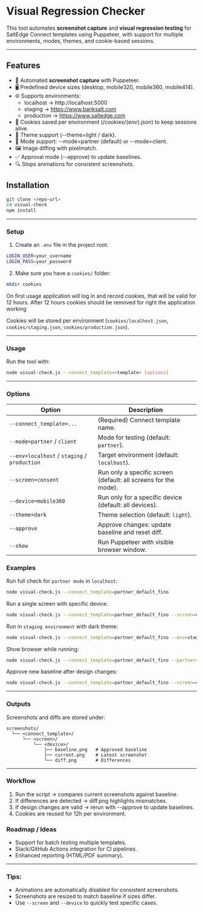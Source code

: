 # Visual Regression Checker

This tool automates **screenshot capture** and **visual regression testing** for SaltEdge Connect templates using Puppeteer, with support for multiple environments, modes, themes, and cookie-based sessions.

---

## Features

- 🚀 Automated **screenshot capture** with Puppeteer.
- 🖥️ Predefined device sizes (desktop, mobile320, mobile360, mobile414).
- 🌐 Supports environments:
  - localhost → http://localhost:5000
  - staging → https://www.banksalt.com
  - production → https://www.saltedge.com
- 🍪 Cookies saved per environment (/cookies/{env}.json) to keep sessions alive.
- 🎨 Theme support (--theme=light / dark).
- 👥 Mode support: --mode=partner (default) or --mode=client.
- 🖼️ Image diffing with pixelmatch.
- ✅ Approval mode (--approve) to update baselines.
- 🔍 Stops animations for consistent screenshots.


## Installation

```bash
git clone <repo-url>
cd visual-check
npm install
```

---


### Setup

1. Create an `.env` file in the project root:

```bash
LOGIN_USER=your_username
LOGIN_PASS=your_password
```

2. Make sure you have a `cookies/` folder:

```bash
mkdir cookies
```

On first usage application will log in and record cookies, that will be valid for 12 hours.
After 12 hours cookies should be removed for right the application working

Cookies will be stored per environment (`cookies/localhost.json`, `cookies/staging.json`, `cookies/production.json`).

---


### Usage

Run the tool with:

```bash
node visual-check.js --connect_template=<template> [options]
```

---


### Options

| Option                                       | Description                                                     |
| -------------------------------------------- | --------------------------------------------------------------- |
| `--connect_template=...`                     | (Required) Connect template name.                               |
| `--mode=partner` / `client`                  | Mode for testing (default: `partner`).                          |
| `--env=localhost` / `staging` / `production` | Target environment (default: `localhost`).                      |
| `--screen=consent`                           | Run only a specific screen (default: all screens for the mode). |
| `--device=mobile360`                         | Run only for a specific device (default: all devices).          |
| `--theme=dark`                               | Theme selection (default: `light`).                             |
| `--approve`                                  | Approve changes: update baseline and reset diff.                |
| `--show`                                     | Run Puppeteer with visible browser window.                      |


### Examples

Run full check for `partner mode` in `localhost`:

```bash
node visual-check.js --connect_template=partner_default_fino
```

Run a single screen with specific device:

```bash
node visual-check.js --connect_template=partner_default_fino --screen=consent --device=mobile360
```

Run in `staging environment` with dark theme:

```bash
node visual-check.js --connect_template=partner_default_fino --env=staging --theme=dark
```

Show browser while running:

```bash
node visual-check.js --connect_template=partner_default_fino --partner=true --show
```

Approve new baseline after design changes:

```bash
node visual-check.js --connect_template=partner_default_fino --screen=consent --approve
```

---


### Outputs

Screenshots and diffs are stored under:

```
screenshots/
  └── <connect_template>/
      └── <screen>/
          └── <device>/
              ├── baseline.png   # Approved baseline
              ├── current.png    # Latest screenshot
              └── diff.png       # Differences
```

---

### Workflow

1. Run the script → compares current screenshots against baseline.
2. If differences are detected → diff.png highlights mismatches.
3. If design changes are valid → rerun with --approve to update baselines.
4. Cookies are reused for 12h per environment.


### Roadmap / Ideas

- Support for batch testing multiple templates.
- Slack/GitHub Actions integration for CI pipelines.
- Enhanced reporting (HTML/PDF summary).

---

### Tips:

- Animations are automatically disabled for consistent screenshots.
- Screenshots are resized to match baseline if sizes differ.
- Use `--screen` and `--device` to quickly test specific cases.
